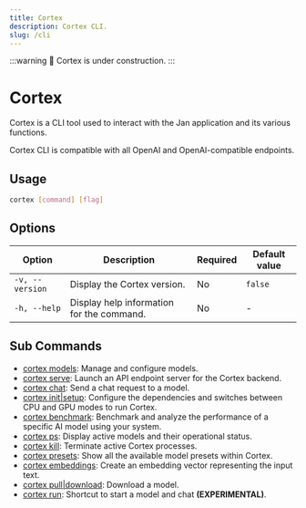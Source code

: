 ```yaml
---
title: Cortex
description: Cortex CLI.
slug: /cli
---
```


:::warning
🚧 Cortex is under construction.
:::

# Cortex

Cortex is a CLI tool used to interact with the Jan application and its various functions.

<Callout type="info">
Cortex CLI is compatible with all OpenAI and OpenAI-compatible endpoints.
</Callout>

## Usage

```bash
cortex [command] [flag]
```

## Options

| Option               | Description                                        | Required | Default value |
|----------------------|----------------------------------------------------|----------|---------------|
| `-v, --version`      | Display the Cortex version.                        | No       | `false`         |
| `-h, --help`         | Display help information for the command.          | No       |   -            |



## Sub Commands

- [cortex models](/docs/cli/models): Manage and configure models.
- [cortex serve](/docs/cli/serve): Launch an API endpoint server for the Cortex backend.
- [cortex chat](/docs/cli/chat): Send a chat request to a model.
- [cortex init|setup](/docs/cli/init): Configure the dependencies and switches between CPU and GPU modes to run Cortex.
- [cortex benchmark](/docs/cli/benchmark): Benchmark and analyze the performance of a specific AI model using your system.
- [cortex ps](/docs/cli/ps): Display active models and their operational status.
- [cortex kill](/docs/cli/kill): Terminate active Cortex processes.
- [cortex presets](/docs/cli/presets): Show all the available model presets within Cortex.
- [cortex embeddings](/docs/cli/embeddings): Create an embedding vector representing the input text.
- [cortex pull|download](/docs/cli/pull): Download a model.
- [cortex run](/docs/cli/run): Shortcut to start a model and chat **(EXPERIMENTAL)**.
